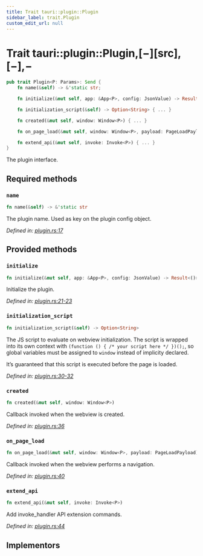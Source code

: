 ```yaml
---
title: Trait tauri::plugin::Plugin
sidebar_label: trait.Plugin
custom_edit_url: null
---
```


# Trait tauri::plugin::Plugin,\[−]\[src],\[−],−

```rs
pub trait Plugin<P: Params>: Send {
    fn name(&self) -> &'static str;

    fn initialize(&mut self, app: &App<P>, config: JsonValue) -> Result<()> { ... }

    fn initialization_script(&self) -> Option<String> { ... }

    fn created(&mut self, window: Window<P>) { ... }

    fn on_page_load(&mut self, window: Window<P>, payload: PageLoadPayload) { ... }

    fn extend_api(&mut self, invoke: Invoke<P>) { ... }
}
```

The plugin interface.

## Required methods

### `name`

```rs
fn name(&self) -> &'static str
```

The plugin name. Used as key on the plugin config object.

_Defined in: [plugin.rs:17](https://github.com/https://blob/4339b46/core/tauri/src/../plugin.rs#L17)_

## Provided methods

### `initialize`

```rs
fn initialize(&mut self, app: &App<P>, config: JsonValue) -> Result<()>
```

Initialize the plugin.

_Defined in: [plugin.rs:21-23](https://github.com/https://blob/4339b46/core/tauri/src/../plugin.rs#L21-23)_

### `initialization_script`

```rs
fn initialization_script(&self) -> Option<String>
```

The JS script to evaluate on webview initialization. The script is wrapped into its own context with `(function () { /* your script here */ })();`, so global variables must be assigned to `window` instead of implicity declared.

It’s guaranteed that this script is executed before the page is loaded.

_Defined in: [plugin.rs:30-32](https://github.com/https://blob/4339b46/core/tauri/src/../plugin.rs#L30-32)_

### `created`

```rs
fn created(&mut self, window: Window<P>)
```

Callback invoked when the webview is created.

_Defined in: [plugin.rs:36](https://github.com/https://blob/4339b46/core/tauri/src/../plugin.rs#L36)_

### `on_page_load`

```rs
fn on_page_load(&mut self, window: Window<P>, payload: PageLoadPayload)
```

Callback invoked when the webview performs a navigation.

_Defined in: [plugin.rs:40](https://github.com/https://blob/4339b46/core/tauri/src/../plugin.rs#L40)_

### `extend_api`

```rs
fn extend_api(&mut self, invoke: Invoke<P>)
```

Add invoke_handler API extension commands.

_Defined in: [plugin.rs:44](https://github.com/https://blob/4339b46/core/tauri/src/../plugin.rs#L44)_

## Implementors
